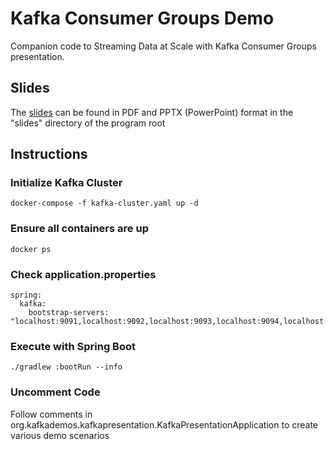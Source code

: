 # Kafka Consumer Groups Demo
Companion code to Streaming Data at Scale with Kafka Consumer Groups presentation.

## Slides
The [slides](slides/Streaming-Data-at-Scale-with-Kafka-Consumer-Groups.pdf) can be found in PDF and PPTX (PowerPoint) format in the "slides" directory of the program root

## Instructions

### Initialize Kafka Cluster
```docker-compose -f kafka-cluster.yaml up -d```

### Ensure all containers are up
```docker ps```

### Check application.properties
```
spring:
  kafka:
    bootstrap-servers: "localhost:9091,localhost:9092,localhost:9093,localhost:9094,localhost:9095" 
```
### Execute with Spring Boot
```./gradlew :bootRun --info```
### Uncomment Code
Follow comments in org.kafkademos.kafkapresentation.KafkaPresentationApplication to create various demo scenarios

